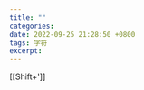 ```yaml
---
title: ""
categories: 
date: 2022-09-25 21:28:50 +0800
tags: 字符
excerpt: 
---
```












[[Shift+']]






